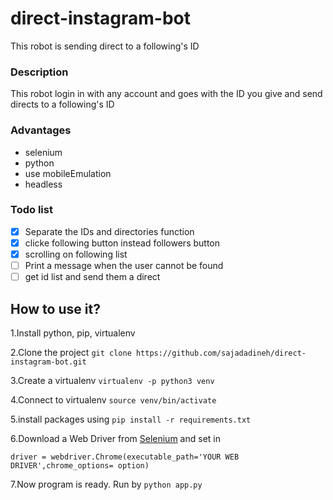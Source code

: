 # direct-instagram-bot

This robot is sending direct to a following's ID

### Description

This robot login in with any account and goes with the ID you give and send directs to a following's ID

### Advantages

- selenium
- python 
- use mobileEmulation
- headless 

### Todo list

- [x] Separate the IDs and directories function
- [x] clicke following button instead followers button
- [x] scrolling on following list
- [ ] Print a message when the user cannot be found 
- [ ] get id list and  send them a direct

## How to use it?

1.Install python, pip, virtualenv

2.Clone the project `git clone https://github.com/sajadadineh/direct-instagram-bot.git`

3.Create a virtualenv `virtualenv -p python3 venv`

4.Connect to virtualenv `source venv/bin/activate`

5.install packages using `pip install -r requirements.txt`

6.Download a Web Driver from [Selenium](https://www.selenium.dev/downloads/) and set in

`driver = webdriver.Chrome(executable_path='YOUR WEB DRIVER',chrome_options= option)`

7.Now program is ready. Run by `python app.py`
